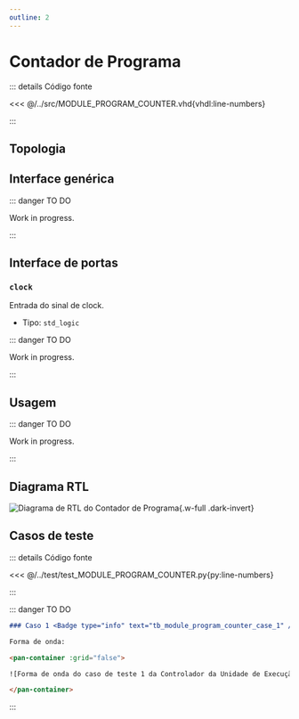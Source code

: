 ```yaml
---
outline: 2
---
```


# Contador de Programa

::: details Código fonte <a href="https://github.com/pfeinsper/24a-CTI-RISCV/blob/main/src/MODULE_PROGRAM_COUNTER.vhd" target="blank" style="float:right"><Badge type="tip" text="MODULE_PROGRAM_COUNTER.vhd &boxbox;" /></a>

<<< @/../src/MODULE_PROGRAM_COUNTER.vhd{vhdl:line-numbers}

:::

## Topologia

<pan-container>

<!--@include: @/.includes/module_program_counter-topology.md-->

</pan-container>

## Interface genérica

::: danger TO DO

Work in progress.

:::

## Interface de portas

### `clock` <Badge type="success" text="INPUT" />

Entrada do sinal de clock.

- Tipo: `std_logic`

::: danger TO DO

Work in progress.

:::

## Usagem

::: danger TO DO

Work in progress.

:::

## Diagrama RTL

<pan-container>

![Diagrama de RTL do Contador de Programa](/images/reference/components/module_program_counter_netlist.svg){.w-full .dark-invert}

</pan-container>

## Casos de teste

::: details Código fonte <a href="https://github.com/pfeinsper/24a-CTI-RISCV/blob/main/test/test_MODULE_PROGRAM_COUNTER.py" target="blank" style="float:right"><Badge type="tip" text="test_MODULE_PROGRAM_COUNTER.py &boxbox;" /></a>

<<< @/../test/test_MODULE_PROGRAM_COUNTER.py{py:line-numbers}

:::

::: danger TO DO

```md
### Caso 1 <Badge type="info" text="tb_module_program_counter_case_1" />

Forma de onda:

<pan-container :grid="false">

![Forma de onda do caso de teste 1 da Controlador da Unidade de Execução/images/reference/components/tb_module_program_counter_case_1.svg){.w-full .dark-invert}

</pan-container>

```

:::
